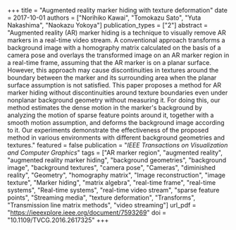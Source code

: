 +++
title = "Augmented reality marker hiding with texture deformation"
date = 2017-10-01
authors = ["Norihiko Kawai", "Tomokazu Sato", "Yuta Nakashima", "Naokazu Yokoya"]
publication_types = ["2"]
abstract = "Augmented reality (AR) marker hiding is a technique to visually remove AR markers in a real-time video stream. A conventional approach transforms a background image with a homography matrix calculated on the basis of a camera pose and overlays the transformed image on an AR marker region in a real-time frame, assuming that the AR marker is on a planar surface. However, this approach may cause discontinuities in textures around the boundary between the marker and its surrounding area when the planar surface assumption is not satisfied. This paper proposes a method for AR marker hiding without discontinuities around texture boundaries even under nonplanar background geometry without measuring it. For doing this, our method estimates the dense motion in the marker's background by analyzing the motion of sparse feature points around it, together with a smooth motion assumption, and deforms the background image according to it. Our experiments demonstrate the effectiveness of the proposed method in various environments with different background geometries and textures."
featured = false
publication = "*IEEE Transactions on Visualization and Computer Graphics*"
tags = ["AR marker region", "augmented reality", "augmented reality marker hiding", "background geometries", "background image", "background textures", "camera pose", "Cameras", "diminished reality", "Geometry", "homography matrix", "Image reconstruction", "image texture", "Marker hiding", "matrix algebra", "real-time frame", "real-time systems", "Real-time systems", "real-time video stream", "sparse feature points", "Streaming media", "texture deformation", "Transforms", "Transmission line matrix methods", "video streaming"]
url_pdf = "https://ieeexplore.ieee.org/document/7593269"
doi = "10.1109/TVCG.2016.2617325"
+++

